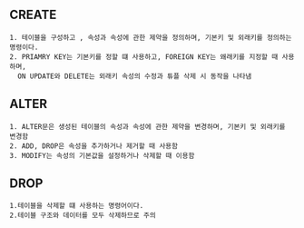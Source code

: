 CREATE
--- 
    1. 테이블을 구성하고 , 속성과 속성에 관한 제약을 정의하며, 기본키 및 외래키를 정의하는 명령이다.
    2. PRIAMRY KEY는 기본키를 정할 떄 사용하고, FOREIGN KEY는 왜래키를 지정할 때 사용하며,
      ON UPDATE와 DELETE는 외래키 속성의 수정과 튜플 삭제 시 동작을 나타냄 
ALTER
----
    1. ALTER문은 생성된 테이블의 속성과 속성에 관한 제약을 변경하며, 기본키 및 외래키를 변경함
    2. ADD, DROP은 속성을 추가하거나 제거할 때 사용함
    3. MODIFY는 속성의 기본값을 설정하거나 삭제할 때 이용함 

DROP
---
    1.테이블을 삭제할 떄 사용하는 명령어이다.
    2.테이블 구조와 데이터를 모두 삭제하므로 주의